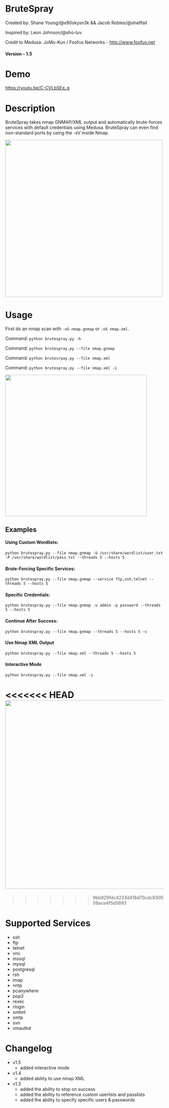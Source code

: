 # BruteSpray

Created by: Shane Young/@x90skysn3k && Jacob Robles/@shellfail 

Inspired by: Leon Johnson/@sho-luv

Credit to Medusa: JoMo-Kun / Foofus Networks - http://www.foofus.net

#### Version - 1.5

# Demo

https://youtu.be/C-CVLbSEe_g

# Description
BruteSpray takes nmap GNMAP/XML output and automatically brute-forces services with default credentials using Medusa. BruteSpray can even find non-standard ports by using the -sV inside Nmap.  

<img src="http://i.imgur.com/k9BDB5R.png" width="500">



# Usage
First do an nmap scan with ```-oG nmap.gnmap``` or ```-oX nmap.xml```.

Command: ```python brutespray.py -h```

Command: ```python brutespray.py --file nmap.gnmap```

Command: ```python brutesrpay.py --file nmap.xml```

Command: ```python brutespray.py --file nmap.xml -i```

<img src="https://i.imgur.com/25rfMAB.png" width="450">

## Examples

#### Using Custom Wordlists:

```python brutespray.py --file nmap.gnmap -U /usr/share/wordlist/user.txt -P /usr/share/wordlist/pass.txt --threads 5 --hosts 5```

#### Brute-Forcing Specific Services:

```python brutespray.py --file nmap.gnmap --service ftp,ssh,telnet --threads 5 --hosts 5```

#### Specific Credentials:
   
```python brutespray.py --file nmap.gnmap -u admin -p password --threads 5 --hosts 5```

#### Continue After Success:

```python brutespray.py --file nmap.gnmap --threads 5 --hosts 5 -c```

#### Use Nmap XML Output

```python brutespray.py --file nmap.xml --threads 5 --hosts 5```

#### Interactive Mode

```python brutespray.py --file nmap.xml -i```

<<<<<<< HEAD
<img src="https://i.imgur.com/1GksEuL.png" width="600">
=======
>>>>>>> 9bb929fdc4233d418d70cdc930008ace4f5d5693

# Supported Services

* ssh
* ftp
* telnet
* vnc
* mssql
* mysql
* postgresql
* rsh
* imap
* nntp
* pcanywhere
* pop3
* rexec
* rlogin
* smbnt
* smtp
* svn
* vmauthd

# Changelog
* v1.5
    * added interactive mode
* v1.4
    * added ability to use nmap XML 
* v1.3
    * added the ability to stop on success
    * added the ability to reference custom userlists and passlists
    * added the ability to specify specific users & passwords
